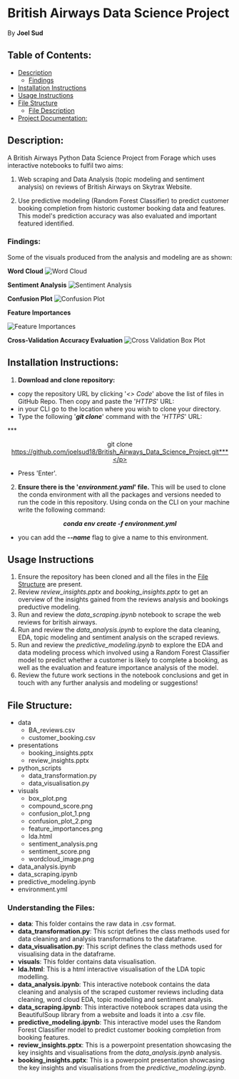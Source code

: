 # British Airways Data Science Project
By **Joel Sud**
## Table of Contents:
- [Description](#description)
    - [Findings](#findings)
- [Installation Instructions](#installation_instructions)
- [Usage Instructions](#usage_instructions)
- [File Structure](#file_structure)
    - [File Description](#understanding-the-files)
- [Project Documentation:](#project-documentation)

## Description: 
A British Airways Python Data Science Project from Forage which uses interactive notebooks to fulfil two aims:

1. Web scraping and Data Analysis (topic modeling and sentiment analysis) on reviews of British Airways on Skytrax Website.

2. Use predictive modeling (Random Forest Classifier) to predict customer booking completion from historic customer booking data and features. This model's prediction accuracy was also evaluated and important featured identified. 

### Findings:

Some of the visuals produced from the analysis and modeling are as shown:

**Word Cloud**
![Word Cloud](visuals/wordcloud_image.png)

**Sentiment Analysis**
![Sentiment Analysis](visuals/sentiment_analysis.png)

**Confusion Plot**
![Confusion Plot](visuals/confusion_plot1.png)

**Feature Importances**

![Feature Importances](visuals/feature_importances_plot.png)

**Cross-Validation Accuracy Evaluation**
![Cross Validation Box Plot](visuals/box_plot.png)

## Installation Instructions:
1. **Download and clone repository:**
- copy the repository URL by clicking '*<> Code*' above the list of files in GitHub Repo. Then copy and paste the '*HTTPS*' URL:
- in your CLI go to the location where you wish to clone your directory.
- Type the following '***git clone***' command with the '*HTTPS*' URL:

***<p style="text-align: center;">git clone https://github.com/joelsud18/British_Airways_Data_Science_Project.git***</p>

- Press 'Enter'.

2. **Ensure there is the '*environment.yaml*' file.** This will be used to clone the conda environment with all the packages and versions needed to run the code in this repository. Using conda on the CLI on your machine write the following command:

***<p style="text-align: center;">conda env create -f environment.yml***
</p>
    
- you can add the ***--name*** flag to give a name to this environment.

## Usage Instructions

1. Ensure the repository has been cloned and all the files in the [File Structure](#file_structure) are present.
2. Review *review_insights.pptx* and *booking_insights.pptx* to get an overview of the insights gained from the reviews analysis and bookings preductive modeling.
3. Run and review the *data_scraping.ipynb* notebook to scrape the web reviews for british airways.
4. Run and review the *data_analysis.ipynb* to explore the data cleaning, EDA, topic modeling and sentiment analysis on the scraped reviews.
5. Run and review the *predictive_modeling.ipynb* to explore the EDA and data modeling process which involved using a Random Forest Classifier model to predict whether a customer is likely to complete a booking, as well as the evaluation and feature importance analysis of the model.
6. Review the future work sections in the notebook conclusions and get in touch with any further analysis and modeling or suggestions!

## File Structure:
- data
  - BA_reviews.csv
  - customer_booking.csv
- presentations
  - booking_insights.pptx
  - review_insights.pptx
- python_scripts
  - data_transformation.py
  - data_visualisation.py
- visuals
  - box_plot.png
  - compound_score.png
  - confusion_plot_1.png
  - confusion_plot_2.png
  - feature_importances.png
  - lda.html
  - sentiment_analysis.png
  - sentiment_score.png
  - wordcloud_image.png
- data_analysis.ipynb
- data_scraping.ipynb
- predictive_modeling.ipynb
- environment.yml

### Understanding the Files:
- **data**: This folder contains the raw data in .csv format.
- **data_transformation.py**: This script defines the class methods used for data cleaning and analysis transformations to the dataframe.
- **data_visualisation.py**: This script defines the class methods used for visualising data in the dataframe.
- **visuals**: This folder contains data visualisation.
- **lda.html**: This is a html interactive visualisation of the LDA topic modelling.
- **data_analysis.ipynb**: This interactive notebook contains the data cleaning and analysis of the scraped customer reviews including data cleaning, word cloud EDA, topic modelling and sentiment analysis.
- **data_scraping.ipynb**: This interactive notebook scrapes data using the BeautifulSoup library from a website and loads it into a .csv file.
- **predictive_modeling.ipynb**: This interactive model uses the Random Forest Classifier model to predict customer booking completion from booking features.
- **review_insights.pptx**: This is a powerpoint presentation showcasing the key insights and visualisations from the *data_analysis.ipynb* analysis.
- **booking_insights.pptx**: This is a powerpoint presentation showcasing the key insights and visualisations from the *predictive_modeling.ipynb*.
